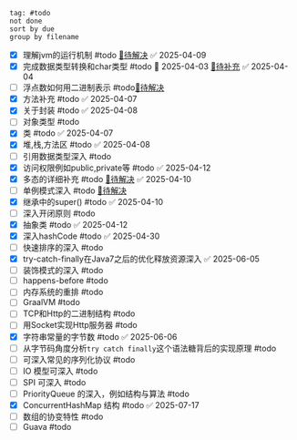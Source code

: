 ```tasks
tag: #todo
not done
sort by due
group by filename
```

- [x] 理解jvm的运行机制 #todo [🔗待解决](Java环境.md#jvm-todo) ✅ 2025-04-09
- [x] 完成数据类型转换和char类型 #todo 📅 2025-04-03  [🔗待补充](基本数据类型.md#char-todo) ✅ 2025-04-04
- [ ] 浮点数如何用二进制表示 #todo[🔗待解决](基本数据类型.md#float-todo)
- [x] 方法补充 #todo ✅ 2025-04-07
- [x] 关于封装 #todo ✅ 2025-04-08
- [ ] 对象类型 #todo 
- [x] 类 #todo ✅ 2025-04-07
- [x] 堆,栈,方法区 #todo ✅ 2025-04-08
- [ ] 引用数据类型深入 #todo 
- [x] 访问权限例如public,private等 #todo ✅ 2025-04-12
- [x] 多态的详细补充 #todo [🔗待解决](多态.md#Polymorphism-todo) ✅ 2025-04-10
- [ ] 单例模式深入 #todo [🔗待解决](单例模式初识.md#singleton-todo)
- [x] 继承中的super() #todo ✅ 2025-04-10
- [ ] 深入开闭原则 #todo 
- [x] 抽象类 #todo ✅ 2025-04-12
- [x] 深入hashCode #todo ✅ 2025-04-30
- [ ] 快速排序的深入 #todo 
- [x] try-catch-finally在Java7之后的优化释放资源深入 ✅ 2025-06-05
- [ ] 装饰模式的深入 #todo 
- [ ] happens-before #todo
- [ ] 内存系统的重排 #todo
- [ ] GraalVM #todo
- [ ] TCP和Http的二进制结构 #todo 
- [ ] 用Socket实现Http服务器 #todo 
- [x] 字符串常量的字节数 #todo ✅ 2025-06-06
- [ ] 从字节码角度分析`try catch finally`这个语法糖背后的实现原理 #todo 
- [ ] 可深入常见的序列化协议 #todo 
- [ ] IO 模型可深入 #todo 
- [ ] SPI 可深入 #todo 
- [ ] PriorityQueue 的深入，例如结构与算法 #todo 
- [x] ConcurrentHashMap 结构 #todo ✅ 2025-07-17
- [ ] 数组的协变特性 #todo 
- [ ] Guava #todo